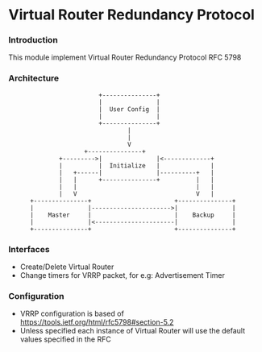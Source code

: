 # Virtual Router Redundancy Protocol

### Introduction
This module implement Virtual Router Redundancy Protocol RFC 5798

### Architecture

                             +---------------+
                             |               |
                             |  User Config  |
                             |               |
                             +---------------+
                                     |         
                                     |
                                     V
	                     +---------------+
                  +--------->|               |<-------------+
                  |          |  Initialize   |              |
                  |   +------|               |----------+   |
                  |   |      +---------------+          |   |
                  |   |                                 |   |
                  |   V                                 V   |
          +---------------+                       +---------------+
          |               |---------------------->|               |
          |    Master     |                       |    Backup     |
          |               |<----------------------|               |
          +---------------+                       +---------------+

### Interfaces
 - Create/Delete Virtual Router
 - Change timers for VRRP packet, for e.g: Advertisement Timer

### Configuration
 - VRRP configuration is based of https://tools.ietf.org/html/rfc5798#section-5.2
 - Unless specified each instance of Virtual Router will use the default values specified in the RFC
